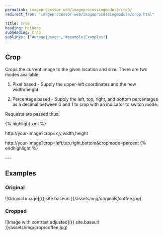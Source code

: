 ```yaml
---
permalink: imageprocessor-web/imageprocessingmodule/crop/
redirect_from: "imageprocessor-web/imageprocessingmodule/crop.html"

title: Crop
heading: Methods
subheading: Crop
sublinks: ["#usage|Usage","#example|Examples"]
---
```

<section id="usage">

# Crop

Crops the current image to the given location and size.
There are two modes available:

 1. Pixel based - Supply the upper-left coordinates and the new width/height.

 2. Percentage based - Supply the left, top, right, and bottom percentages as a decimal between 0 and 1 to crop with an indicator to switch mode.

Requests are passed thus:

{% highlight xml %}
<!--Pixel-->
http://your-image?crop=x,y,width,height
<!--Percentage: 
    Current -  Each value is a decimal between 0 and 100. 
    Legacy - Each value is a decimal between 0 and 1. -->
http://your-image?crop=left,top,right,bottom&cropmode=percent
{% endhighlight %}

</section>
---
<section id="example">

# Examples

### Original

![Original image]({{ site.baseurl }}/assets/img/originals/coffee.jpg)

### Cropped

![Image with contrast adjusted]({{ site.baseurl }}/assets/img/crop/coffee.jpg)

</section>